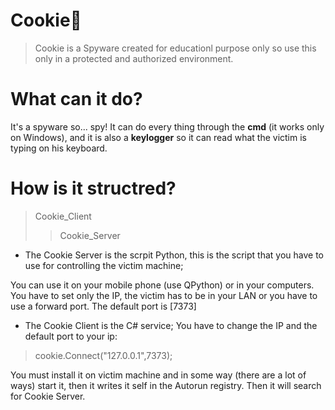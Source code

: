 # __Cookie__:cookie:
>Cookie is a Spyware created for educationl purpose only so use this only in a protected and authorized environment.

# What can it do?
It's a spyware so... spy! It can do every thing through the __cmd__ (it works only on Windows), and it is also a __keylogger__ so it can read what the victim is typing on his keyboard.

# How is it structred?
>Cookie_Client
>>Cookie_Server

- The Cookie Server is the scrpit Python, this is the script that you have to use for controlling the victim machine;

You can use it on your mobile phone (use QPython) or in your computers. You have to set only the IP, the victim has to be in your LAN or you have to use a forward port. The default port is [7373]

- The Cookie Client is the C# service; You have to change the IP and the default port to your ip:

>cookie.Connect("127.0.0.1",7373);

You must install it on victim machine and in some way (there are a lot of ways) start it, then it writes it self in the Autorun registry.
Then it will search for Cookie Server.


